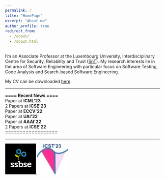 ```yaml
---
permalink: /
title: "HomePage"
excerpt: "About me"
author_profile: true
redirect_from: 
  - /about/
  - /about.html
---
```


I’m an Associate Professor at the Luxembourg University, Interdisciplinary Centre for Security, Reliability and Trust ([SnT](https://wwwfr.uni.lu/snt)). My research interests lie in the area of Software Engineering with particular focus on Software Testing, Code Analysis and Search-based Software Engineering. 

My CV can be downloaded [here](publications/pdfs/cv-Feb23.pdf).

---------------------------------------------------------------------------------------------------------------------------------------------------------

**==== Recent News ====**<br/>
Paper at **ICML'23**<br/>
2 Papers at **ICSE'23**<br/>
Paper at **ECCV'22**<br/>
Paper at **UAI'22**<br/>
Paper at **AAAI'22**<br/>
2 Papers at **ICSE'22**<br/>
**==================**<br/>

---------------------------------------------------------------------------------------------------------------------------------------------------------
<a href="https://conf.researchr.org/home/ssbse-2022">
      <img src="/images/avatar-icon.png" width="100" height="100">
</a>


<a href="https://conf.researchr.org/home/icst-2023">
      <img src="/images/ICST.jpeg" width="100" height="100">
</a>


